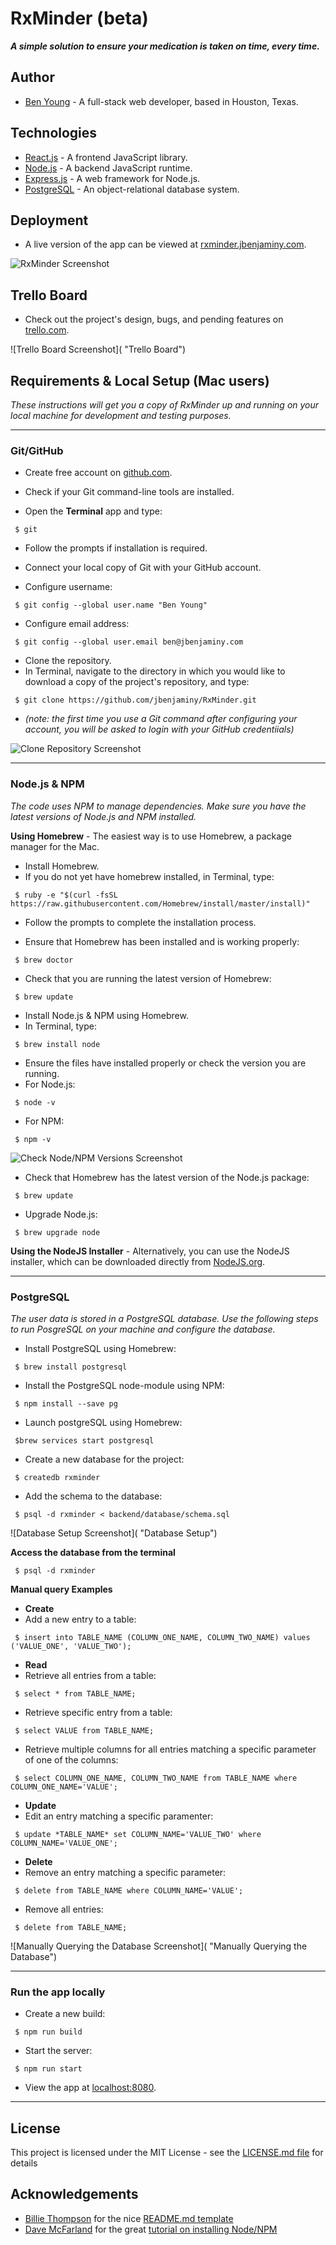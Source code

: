 # RxMinder (beta) #

***A simple solution to ensure your medication is taken on time, every time.***

## Author ##
 * [Ben Young](www.jbenjaminy.com) - A full-stack web developer, based in Houston, Texas.

## Technologies ##
 * [React.js](https://facebook.github.io/react/) - A frontend JavaScript library.
 * [Node.js](https://nodejs.org/en/) - A backend JavaScript runtime.
 * [Express.js](http://expressjs.com/) - A web framework for Node.js.
 * [PostgreSQL](https://www.postgresql.org/) - An object-relational database system.

## Deployment ##

 * A live version of the app can be viewed at [rxminder.jbenjaminy.com](https://rxminder.jbenjaminy.com).

![RxMinder Screenshot]( "RxMinder")

## Trello Board ##

 * Check out the project's design, bugs, and pending features on [trello.com](https://trello.com/b/smiTIVJi/rxminder).

 ![Trello Board Screenshot]( "Trello Board")

## Requirements & Local Setup (Mac users) ##

*These instructions will get you a copy of RxMinder up and running on your local machine for development and testing purposes.*

- - - -

### Git/GitHub ###
 * Create free account on [github.com](https://github.com).

 * Check if your Git command-line tools are installed.
  * Open the __Terminal__ app and type:
  ```
   $ git
  ```
  * Follow the prompts if installation is required.

 * Connect your local copy of Git with your GitHub account.
  * Configure username:
  ```
   $ git config --global user.name "Ben Young"
  ```
  * Configure email address:
  ```
   $ git config --global user.email ben@jbenjaminy.com
  ```

 * Clone the repository.
  * In Terminal, navigate to the directory in which you would like to download a copy of the project's repository, and type:
  ```
   $ git clone https://github.com/jbenjaminy/RxMinder.git
  ```
  * _(note: the first time you use a Git command after configuring your account, you will be asked to login with your GitHub credentiials)_

 ![Clone Repository Screenshot](http://i.imgur.com/QMwax1k.png "Cloning the Repository")

 - - - - 

### Node.js & NPM ###
*The code uses NPM to manage dependencies. Make sure you have the latest versions of Node.js and NPM installed.*

__Using Homebrew__ - The easiest way is to use Homebrew, a package manager for the Mac.
* Install Homebrew.
 * If you do not yet have homebrew installed, in Terminal, type:
 ```
  $ ruby -e "$(curl -fsSL https://raw.githubusercontent.com/Homebrew/install/master/install)"
 ```

 * Follow the prompts to complete the installation process.

 * Ensure that Homebrew has been installed and is working properly:
 ```
  $ brew doctor
 ```

 * Check that you are running the latest version of Homebrew:
 ```
  $ brew update
 ```

* Install Node.js & NPM using Homebrew.
 * In Terminal, type:
 ```
  $ brew install node
 ```

* Ensure the files have installed properly or check the version you are running.
 * For Node.js:
 ```
  $ node -v 
 ```

 * For NPM:
 ```
  $ npm -v
 ```

![Check Node/NPM Versions Screenshot](http://i.imgur.com/ixykO1N.png "Check Node/NPM Versions")

* Check that Homebrew has the latest version of the Node.js package:
 ```
  $ brew update
 ```

* Upgrade Node.js:
 ```
  $ brew upgrade node
 ```

__Using the NodeJS Installer__ - Alternatively, you can use the NodeJS installer, which can be downloaded directly from [NodeJS.org](https://nodejs.org/en/).

 - - - -

### PostgreSQL ###
*The user data is stored in a PostgreSQL database. Use the following steps to run PosgreSQL on your machine and configure the database.*

 * Install PostgreSQL using Homebrew:
 ```
  $ brew install postgresql
 ```

 * Install the PostgreSQL node-module using NPM:
 ```
  $ npm install --save pg
 ```

 * Launch postgreSQL using Homebrew:
 ```
  $brew services start postgresql
 ```

 * Create a new database for the project:
 ```
  $ createdb rxminder
 ```

 * Add the schema to the database:
 ```
  $ psql -d rxminder < backend/database/schema.sql
 ```

 ![Database Setup Screenshot]( "Database Setup")

__Access the database from the terminal__
 ```
  $ psql -d rxminder
 ```

__Manual query Examples__
  * __Create__
   * Add a new entry to a table:
   ```
	$ insert into TABLE_NAME (COLUMN_ONE_NAME, COLUMN_TWO_NAME) values ('VALUE_ONE', 'VALUE_TWO');
   ```

  * __Read__
   * Retrieve all entries from a table:
   ```
	$ select * from TABLE_NAME;
   ```
   * Retrieve specific entry from a table:
   ```
	$ select VALUE from TABLE_NAME;
   ```
   * Retrieve multiple columns for all entries matching a specific parameter of one of the columns:
   ```
	$ select COLUMN_ONE_NAME, COLUMN_TWO_NAME from TABLE_NAME where COLUMN_ONE_NAME='VALUE';
   ```

  * __Update__
   * Edit an entry matching a specific paramenter:
   ```
	$ update *TABLE_NAME* set COLUMN_NAME='VALUE_TWO' where COLUMN_NAME='VALUE_ONE';
   ```

  * __Delete__
   * Remove an entry matching a specific parameter:
   ```
	$ delete from TABLE_NAME where COLUMN_NAME='VALUE';
   ```
   * Remove all entries:
   ```
	$ delete from TABLE_NAME;
   ```

  ![Manually Querying the Database Screenshot]( "Manually Querying the Database")

- - - -

### Run the app locally ###

* Create a new build:
```
 $ npm run build
```

* Start the server:

```
 $ npm run start
```

* View the app at [localhost:8080](localhost:8080).

- - - -

## License ##

 This project is licensed under the MIT License - see the [LICENSE.md file](https://github.com/jbenjaminy/RxMinder/blob/master/LICENSE) for details

## Acknowledgements ##
 * [Billie Thompson](https://gist.github.com/PurpleBooth) for the nice [README.md template](https://gist.github.com/PurpleBooth/109311bb0361f32d87a2)
 * [Dave McFarland](http://blog.teamtreehouse.com/author/davemcfarland) for the great [tutorial on installing Node/NPM](http://blog.teamtreehouse.com/install-node-js-npm-mac)





